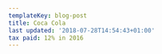 ```yaml
---
templateKey: blog-post
title: Coca Cola
last updated: '2018-07-28T14:54:43+01:00'
tax paid: 12% in 2016
---
```

